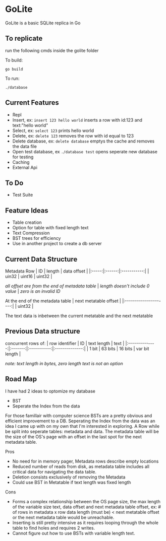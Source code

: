 # GoLite
GoLite is a basic SQLite replica in Go

## To replicate

run the following cmds inside the golite folder

To build:
```
go build
```

To run:
```
./database
```

## Current Features
- Repl
- Insert, ex: `insert 123 hello world` inserts a row with id:123 and text:"hello world"
- Select, ex: `select 123` prints hello world
- Delete, ex: `delete 123` removes the row with id equal to 123
- Delete  database, ex: `delete database` emptys the cache and removes the data file
- Open test database, ex `./database test` opens seperate new database for testing
- Caching
- External Api

## To Do
- Test Suite

## Feature Ideas
- Table creation
- Option for table with fixed length text
- Text Compression
- BST trees for efficiency
- Use in another project to create a db server

## Current Data Structure
Metadata Row
| ID    | length | data offset |
|:-----:|:------:|:-----------:|
| uin32 | uint16 | uint32      |

*all offset are from the end of metadata table* | *length doesn't include 0 value* | *zero is an invalid ID*

At the end of the metadata table
| next metatable offset |
|:---------------------:|
| uint32                |

The text data is inbetween the current metatable and the next metatable

## Previous Data structure
concurrent rows of:
| row identifier | ID      | text length | text           |
|:--------------:|:-------:|:-----------:|:--------------:|
| 1 bit          | 63 bits | 16 bits     | var bit length |

*note: text length in bytes, zero length text is not an option*

## Road Map
I have had 2 ideas to optomize my database
- BST
- Seperate the Index from the data

For those famillair with computer science BSTs are a pretty obvious and efficient improvement to a DB.
Seperating the Index from the data was an idea I came up with on my own that I'm interested in exploring.
A Row while be split into seperate tables: metadata and data. The metadata table will be the size of the OS's page with an offset in the last spot for the next metadata table.

Pros
- No need for in memory pager, Metadata rows describe empty locations
- Reduced number of reads from disk, as metadata table includes all critical data for navigating the data table.
- Deletion consists exclusively of removing the Metadata
- Could use BST in Metatable if text length was fixed length

Cons
- Forms a complex relationship between the OS page size, the max length of the variable size text, data offset and next metadata table offset, ex: # of rows in metadata x row data length (must be) < next metatable offset or the next metadata table would be unreachable.
- Inserting is still pretty intensive as it requires looping through the whole table to find holes and requires 2 writes.
- Cannot figure out how to use BSTs with variable length text.